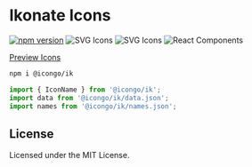 Ikonate Icons
===

[![npm version](https://img.shields.io/npm/v/@icongo/ik.svg)](https://www.npmjs.com/package/@icongo/ik)
![SVG Icons](https://shields.io/badge/SVG-icons-green?logo=svg&style=flat)
![SVG Icons](https://shields.io/badge/TypeScript-Support-green?logo=TypeScript&style=flat)
![React Components](https://shields.io/badge/React-components-green?logo=react&style=flat)

[Preview Icons](http://icongo.github.io/#/icons/ik)

```bash
npm i @icongo/ik
```

```jsx
import { IconName } from '@icongo/ik';
import data from '@icongo/ik/data.json';
import names from '@icongo/ik/names.json';
```

## License

Licensed under the MIT License.